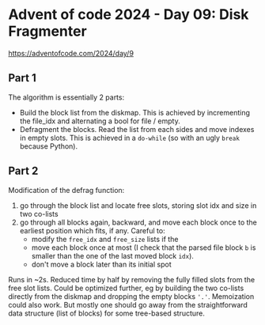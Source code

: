 # Advent of code 2024 - Day 09: Disk Fragmenter

https://adventofcode.com/2024/day/9

## Part 1

The algorithm is essentially 2 parts:
* Build the block list from the diskmap. This is achieved by incrementing the file_idx and alternating a bool for file / empty.
* Defragment the blocks. Read the list from each sides and move indexes in empty slots. This is achieved in a `do-while` (so with an ugly `break` because Python).

## Part 2

Modification of the defrag function:
1. go through the block list and locate free slots, storing slot idx and size in two co-lists
1. go through all blocks again, backward, and move each block once to the earliest position which fits, if any.
Careful to:
    * modify the `free_idx` and `free_size` lists if the
    * move each block once at most (I check that the parsed file block `b` is smaller than the one of the last moved block `idx`).
    * don't move a block later than its initial spot

Runs in ~2s. Reduced time by half by removing the fully filled slots from the free slot lists.
Could be optimized further, eg by building the two co-lists directly from the diskmap and dropping the empty blocks `'.'`.
Memoization could also work.
But mostly one should go away from the straightforward data structure (list of blocks) for some tree-based structure.
